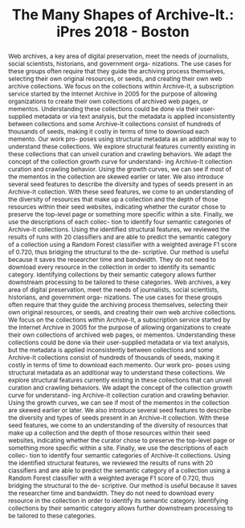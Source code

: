 ---
abstract: "Web archives, a key area of digital preservation, meet the needs of journalists,
  social scientists, historians, and government orga- nizations. The use cases for
  these groups often require that they guide the archiving process themselves, selecting
  their own original resources, or seeds, and creating their own web archive collections.
  We focus on the collections within Archive-It, a subscription service started by
  the Internet Archive in 2005 for the purpose of allowing organizations to create
  their own collections of archived web pages, or mementos. Understanding these collections
  could be done via their user-supplied metadata or via text analysis, but the metadata
  is applied inconsistently between collections and some Archive-It collections consist
  of hundreds of thousands of seeds, making it costly in terms of time to download
  each memento. Our work pro- poses using structural metadata as an additional way
  to understand these collections. We explore structural features currently existing
  in these collections that can unveil curation and crawling behaviors. We adapt the
  concept of the collection growth curve for understand- ing Archive-It collection
  curation and crawling behavior. Using the growth curves, we can see if most of the
  mementos in the collection are skewed earlier or later. We also introduce several
  seed features to describe the diversity and types of seeds present in an Archive-It
  collection. With these seed features, we come to an understanding of the diversity
  of resources that make up a collection and the depth of those resources within their
  seed websites, indicating whether the curator chose to preserve the top-level page
  or something more specific within a site. Finally, we use the descriptions of each
  collec- tion to identify four semantic categories of Archive-It collections. Using
  the identified structural features, we reviewed the results of runs with 20 classifiers
  and are able to predict the semantic category of a collection using a Random Forest
  classifier with a weighted average F1 score of 0.720, thus bridging the structural
  to the de- scriptive. Our method is useful because it saves the researcher time
  and bandwidth. They do not need to download every resource in the collection in
  order to identify its semantic category. Identifying collections by their semantic
  category allows further downstream processing to be tailored to these categories.\tWeb
  archives, a key area of digital preservation, meet the needs of journalists, social
  scientists, historians, and government orga- nizations. The use cases for these
  groups often require that they guide the archiving process themselves, selecting
  their own original resources, or seeds, and creating their own web archive collections.
  We focus on the collections within Archive-It, a subscription service started by
  the Internet Archive in 2005 for the purpose of allowing organizations to create
  their own collections of archived web pages, or mementos. Understanding these collections
  could be done via their user-supplied metadata or via text analysis, but the metadata
  is applied inconsistently between collections and some Archive-It collections consist
  of hundreds of thousands of seeds, making it costly in terms of time to download
  each memento. Our work pro- poses using structural metadata as an additional way
  to understand these collections. We explore structural features currently existing
  in these collections that can unveil curation and crawling behaviors. We adapt the
  concept of the collection growth curve for understand- ing Archive-It collection
  curation and crawling behavior. Using the growth curves, we can see if most of the
  mementos in the collection are skewed earlier or later. We also introduce several
  seed features to describe the diversity and types of seeds present in an Archive-It
  collection. With these seed features, we come to an understanding of the diversity
  of resources that make up a collection and the depth of those resources within their
  seed websites, indicating whether the curator chose to preserve the top-level page
  or something more specific within a site. Finally, we use the descriptions of each
  collec- tion to identify four semantic categories of Archive-It collections. Using
  the identified structural features, we reviewed the results of runs with 20 classifiers
  and are able to predict the semantic category of a collection using a Random Forest
  classifier with a weighted average F1 score of 0.720, thus bridging the structural
  to the de- scriptive. Our method is useful because it saves the researcher time
  and bandwidth. They do not need to download every resource in the collection in
  order to identify its semantic category. Identifying collections by their semantic
  category allows further downstream processing to be tailored to these categories."
creators:
- Nelson, Michael
- Jones, Shawn
- Nwala, Alexander
- Weigle, Michele
date: null
document_url: https://services.phaidra.univie.ac.at/api/object/o:923619/download
grand_parent: iPRES
institutions: []
keywords:
- boston
landing_page_url: https://phaidra.univie.ac.at/o:923619
language: eng
layout: publication
license: CC BY 4.0 International
notes_url: null
parent: iPRES 2018
presentation_url: null
size: 2639145
source_name: iPRES
title: 'The Many Shapes of Archive-It.: iPres 2018 - Boston'
type: paper
year: 2018
---